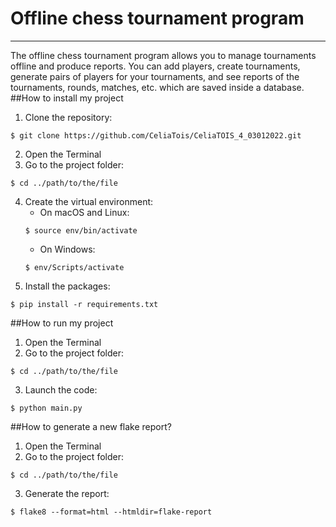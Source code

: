 # Offline chess tournament program
***
The offline chess tournament program allows you to manage tournaments offline and produce reports. You can add players, create tournaments, generate pairs of players for your tournaments, and see reports of the tournaments, rounds, matches, etc. which are saved inside a database.
##How to install my project
1. Clone the repository:
```
$ git clone https://github.com/CeliaTois/CeliaTOIS_4_03012022.git
```
2. Open the Terminal
3. Go to the project folder:
```
$ cd ../path/to/the/file
```
4. Create the virtual environment:
   - On macOS and Linux:
   ```
   $ source env/bin/activate
   ```
   - On Windows:
   ```
   $ env/Scripts/activate
   ```
5. Install the packages:
```
$ pip install -r requirements.txt
```

##How to run my project
1. Open the Terminal
2. Go to the project folder:
```
$ cd ../path/to/the/file
```
3. Launch the code:
```
$ python main.py
```

##How to generate a new flake report?
1. Open the Terminal
2. Go to the project folder:
```
$ cd ../path/to/the/file
```
3. Generate the report:
```
$ flake8 --format=html --htmldir=flake-report
```
